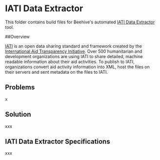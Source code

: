 # IATI Data Extractor

This folder contains build files for Beehive's automated [IATI Data Extractor]() tool.

##Overview

[IATI]() is an open data sharing standard and framework created by the [International Aid Transparency Initiative](http://iatistandard.org). Over 500 humanitarian and development organizations are using IATI to share detailed, machine readable information about their aid activities. To publish to IATI, organizations convert aid activity information into XML, host the files on their servers and sent metadata on the files to IATI.

## Problems

x

## Solution

xxx

## IATI Data Extractor Specifications

xxx
